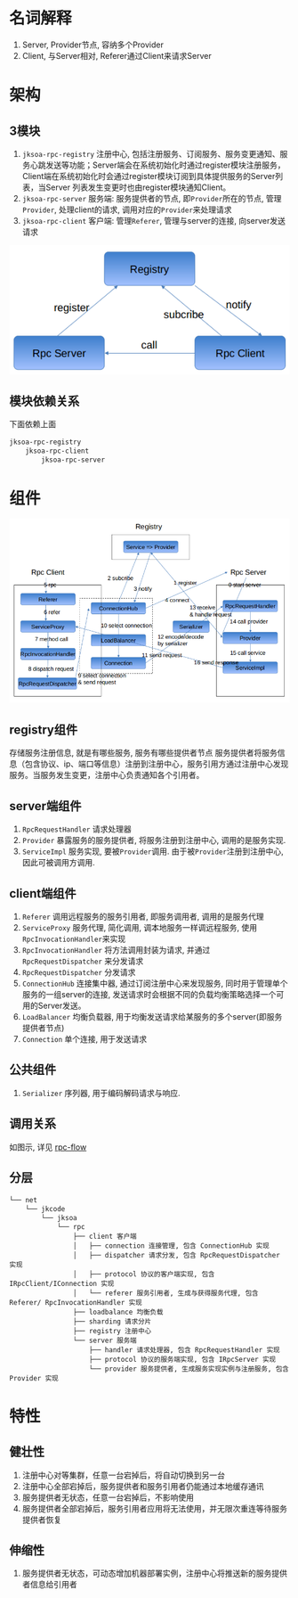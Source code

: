 # 名词解释

1. Server, Provider节点, 容纳多个Provider
2. Client, 与Server相对, Referer通过Client来请求Server

# 架构

## 3模块
1. `jksoa-rpc-registry` 注册中心, 包括注册服务、订阅服务、服务变更通知、服务心跳发送等功能；Server端会在系统初始化时通过register模块注册服务，Client端在系统初始化时会通过register模块订阅到具体提供服务的Server列表，当Server 列表发生变更时也由register模块通知Client。
2. `jksoa-rpc-server` 服务端: 服务提供者的节点, 即`Provider`所在的节点, 管理`Provider`, 处理client的请求, 调用对应的`Provider`来处理请求
3. `jksoa-rpc-client` 客户端: 管理`Referer`, 管理与server的连接, 向server发送请求

![module](img/module.png)

## 模块依赖关系
下面依赖上面
```
jksoa-rpc-registry
    jksoa-rpc-client
        jksoa-rpc-server
```

# 组件

![rpc-flow](img/rpc-flow.png)

## registry组件
存储服务注册信息, 就是有哪些服务, 服务有哪些提供者节点
服务提供者将服务信息（包含协议、ip、端口等信息）注册到注册中心，服务引用方通过注册中心发现服务。当服务发生变更，注册中心负责通知各个引用者。

## server端组件
1. `RpcRequestHandler` 请求处理器
2. `Provider` 暴露服务的服务提供者, 将服务注册到注册中心, 调用的是服务实现.
3. `ServiceImpl` 服务实现, 要被`Provider`调用. 由于被`Provider`注册到注册中心, 因此可被调用方调用.

## client端组件
1. `Referer` 调用远程服务的服务引用者, 即服务调用者, 调用的是服务代理
2. `ServiceProxy` 服务代理, 简化调用, 调本地服务一样调远程服务, 使用`RpcInvocationHandler`来实现
3. `RpcInvocationHandler` 将方法调用封装为请求, 并通过 `RpcRequestDispatcher` 来分发请求
4. `RpcRequestDispatcher` 分发请求
5. `ConnectionHub` 连接集中器, 通过订阅注册中心来发现服务, 同时用于管理单个服务的一组server的连接, 发送请求时会根据不同的负载均衡策略选择一个可用的Server发送。
6. `LoadBalancer` 均衡负载器, 用于均衡发送请求给某服务的多个server(即服务提供者节点)
7. `Connection` 单个连接, 用于发送请求

## 公共组件
1. `Serializer` 序列器, 用于编码解码请求与响应.

## 调用关系
如图示, 详见 [rpc-flow](rpc-flow.md)

## 分层

```
└── net
    └── jkcode
        └── jksoa
            └── rpc
                ├── client 客户端
                │   ├── connection 连接管理, 包含 ConnectionHub 实现
                │   ├── dispatcher 请求分发, 包含 RpcRequestDispatcher 实现
                │   ├── protocol 协议的客户端实现, 包含 IRpcClient/IConnection 实现
                │   └── referer 服务引用者, 生成与获得服务代理, 包含 Referer/ RpcInvocationHandler 实现
                ├── loadbalance 均衡负载
                ├── sharding 请求分片
                ├── registry 注册中心
                └── server 服务端
                    ├── handler 请求处理器, 包含 RpcRequestHandler 实现
                    ├── protocol 协议的服务端实现, 包含 IRpcServer 实现
                    └── provider 服务提供者, 生成服务实现实例与注册服务, 包含 Provider 实现
```

# 特性

## 健壮性
1. 注册中心对等集群，任意一台宕掉后，将自动切换到另一台
2. 注册中心全部宕掉后，服务提供者和服务引用者仍能通过本地缓存通讯
3. 服务提供者无状态，任意一台宕掉后，不影响使用
4. 服务提供者全部宕掉后，服务引用者应用将无法使用，并无限次重连等待服务提供者恢复

## 伸缩性
1. 服务提供者无状态，可动态增加机器部署实例，注册中心将推送新的服务提供者信息给引用者
